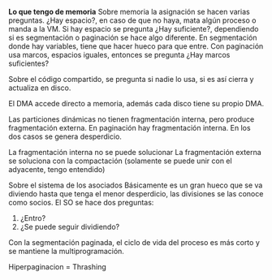 
**Lo que tengo de memoria**
Sobre memoria la asignación se hacen varias preguntas.
¿Hay espacio?, en caso de que no haya, mata algún proceso o manda a la VM. Si hay espacio se pregunta ¿Hay suficiente?, dependiendo si es segmentación o paginación se hace algo diferente. En segmentación donde hay variables, tiene que hacer hueco para que entre. Con paginación usa marcos, espacios iguales, entonces se pregunta ¿Hay marcos suficientes?

Sobre el código compartido, se pregunta si nadie lo usa, si es así cierra y actualiza en disco.

El DMA accede directo a memoria, además cada disco tiene su propio DMA.

Las particiones dinámicas no tienen fragmentación interna, pero produce fragmentación externa. En paginación hay fragmentación interna. En los dos casos se genera desperdicio.

La fragmentación interna no se puede solucionar
La fragmentación externa se soluciona con la compactación (solamente se puede unir con el adyacente, tengo entendido)

Sobre el sistema de los asociados
Básicamente es un gran hueco que se va diviendo hasta que tenga el menor desperdicio, las divisiones se las conoce como socios.
El SO se hace dos preguntas:
1. ¿Entro?
2. ¿Se puede seguir dividiendo?

Con la segmentación paginada, el ciclo de vida del proceso es más corto y se mantiene la multiprogramación.

Hiperpaginacion = Thrashing